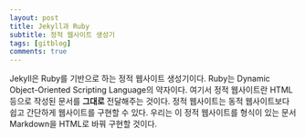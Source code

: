 ```yaml
---
layout: post
title: Jekyll과 Ruby
subtitle: 정적 웹사이트 생성기
tags: [gitblog]
comments: true
---
```

Jekyll은 Ruby를 기반으로 하는 정적 웹사이트 생성기이다. Ruby는 Dynamic Object-Oriented Scripting Language의 약자이다. 여기서 정적 웹사이트란 HTML 등으로 작성된 문서를 **그대로** 전달해주는 것이다. 정적 웹사이트는 동적 웹사이트보다 쉽고 간단하게 웹사이트를 구현할 수 있다. 우리는 이 정적 웹사이트를 형식이 있는 문서 Markdown을 HTML로 바꿔 구현할 것이다.